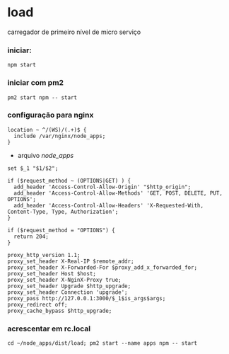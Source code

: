 # load
 carregador de primeiro nível de micro serviço

### iniciar:
```
npm start
```

### iniciar com pm2
```
pm2 start npm -- start
```

### configuração para nginx
```
location ~ ^/(WS)/(.+)$ {
  include /var/nginx/node_apps;
}
```
- arquivo _node_apps_ 
```
set $_1 "$1/$2";

if ($request_method ~ (OPTIONS|GET) ) {
  add_header 'Access-Control-Allow-Origin' "$http_origin";
  add_header 'Access-Control-Allow-Methods' 'GET, POST, DELETE, PUT, OPTIONS';
  add_header 'Access-Control-Allow-Headers' 'X-Requested-With, Content-Type, Type, Authorization';
}

if ($request_method = "OPTIONS") { 
  return 204; 
}		

proxy_http_version 1.1;
proxy_set_header X-Real-IP $remote_addr;
proxy_set_header X-Forwarded-For $proxy_add_x_forwarded_for;
proxy_set_header Host $host;
proxy_set_header X-NginX-Proxy true;
proxy_set_header Upgrade $http_upgrade;
proxy_set_header Connection 'upgrade';
proxy_pass http://127.0.0.1:3000/$_1$is_args$args;
proxy_redirect off;
proxy_cache_bypass $http_upgrade;		
```

### acrescentar em rc.local
```
cd ~/node_apps/dist/load; pm2 start --name apps npm -- start
```
